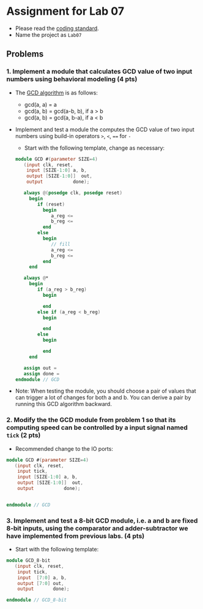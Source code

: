 # Assignment for Lab 07

- Please read the [coding standard](coding_standard.md).
- Name the project as ```Lab07```


## Problems

### 1. Implement a module that calculates GCD value of two input numbers using behavioral modeling (4 pts)

- The [GCD algorithm](https://en.wikipedia.org/wiki/Greatest_common_divisor#Using_Euclid's_algorithm) is as follows:
  - gcd(a, a) = a
  - gcd(a, b) = gcd(a-b, b), if a > b
  - gcd(a, b) = gcd(a, b-a), if a < b

- Implement and test a module the computes the GCD value of two input numbers using build-in operators ```>```, ```<```, ```==``` for ```-```
    - Start with the following template, change as necessary:
    ```verilog
    module GCD #(parameter SIZE=4)
       (input clk, reset,
        input [SIZE-1:0] a, b,
        output [SIZE-1:0]]  out,
        output           done);
    
       always @(posedge clk, posedge reset)
         begin
            if (reset)
              begin
                 a_reg <=
                 b_reg <=
              end
            else
              begin
                 // fill
                 a_reg <=
                 b_reg <=
              end
         end
    
       always @*
         begin
            if (a_reg > b_reg)
              begin
    
              end
            else if (a_reg < b_reg)
              begin
    
              end
            else
              begin
    
              end
         end
    
       assign out =
       assign done =
    endmodule // GCD
    
    ```

- Note: When testing the module, you should choose a pair of values that can trigger a lot of changes for both a and b.
  You can derive a pair by running this GCD algorithm backward.

### 2. Modify the the GCD module from problem 1 so that its computing speed can be controlled by a input signal named ```tick``` (2 pts)
- Recommended change to the IO ports:

```verilog
module GCD #(parameter SIZE=4)
   (input clk, reset,
    input tick,
    input [SIZE-1:0] a, b,
    output [SIZE-1:0]]  out,
    output           done);


endmodule // GCD
```

### 3. Implement and test a 8-bit GCD module, i.e. a and b are fixed 8-bit inputs, using the comparator and adder-subtractor we have implemented from previous labs. (4 pts)

- Start with the following template:

```verilog
module GCD_8-bit
   (input clk, reset,
    input tick,
    input  [7:0] a, b,
    output [7:0] out,
    output       done);

endmodule // GCD_8-bit
```

